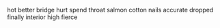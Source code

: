hot better bridge hurt spend throat salmon cotton nails accurate dropped finally interior high fierce